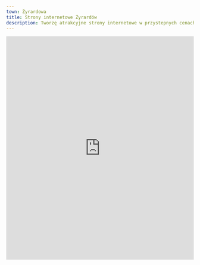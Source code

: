 ```yaml
---
town: Żyrardowa
title: Strony internetowe Żyrardów
description: Tworzę atrakcyjne strony internetowe w przystepnych cenach dla firm z Żyrardowa. Zadzwoń do mnie +48 788 660 190
---
```


<iframe src="https://www.google.com/maps/embed?pb=!1m18!1m12!1m3!1d39253.50762582043!2d20.399179356716452!3d52.05525554540511!2m3!1f0!2f0!3f0!3m2!1i1024!2i768!4f13.1!3m3!1m2!1s0x471944c794a8145b%3A0x81ced2f5df4d3278!2zOTYtMzAwIMW7eXJhcmTDs3c!5e0!3m2!1spl!2spl!4v1682842221606!5m2!1spl!2spl" width="100%" height="600" style="border:0;" allowfullscreen="" loading="lazy" referrerpolicy="no-referrer-when-downgrade"></iframe>
